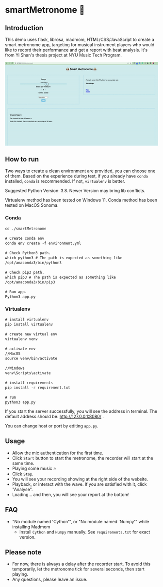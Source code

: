 # smartMetronome 🎵
## Introduction
This demo uses flask, librosa, madmom, HTML/CSS/JavaScript to create a smart metronome app, targeting for musical instrument players who would like to record their performance and get a report with beat analysis.
It's from Yi Shan's thesis project at NYU Music Tech Program.

![Example](images/present.gif)

## How to run
Two ways to create a clean environment are provided, you can choose one of them. 
Based on the experience during test, if you already have `conda` installed, `conda` is recommended. If not, `virtualenv` is better.

Suggested Python Version: 3.8. Newer Version may bring lib conflicts.

Virtualenv method has been tested on Windows 11. Conda method has been tested on MacOS Sonoma.

### Conda
```
cd ./smartMetronome

# Create conda env
conda env create -f environment.yml

# Check Python3 path. 
which python3 # The path is expected as something like /opt/anaconda3/bin/python3

# Check pip3 path.
which pip3 # The path is expected as something like /opt/anaconda3/bin/pip3

# Run app.
Python3 app.py

```
### Virtualenv

```
# install virtualenv
pip install virtualenv

# create new virtual env
virtualenv venv

# activate env
//MacOS
source venv/bin/activate

//Windows
venv\Scripts\activate

# install requirements
pip install -r requirement.txt

# run
python3 app.py

```

If you start the server successfully, you will see the address in terminal.
The default address should be: http://127.0.0.1:8080/ .

You can change host or port by editing `app.py`.

## Usage
* Allow the mic authentication for the first time.
* Click `Start` button to start the metronome, the recorder will start at the same time.
* Playing some music 🎶
* Click `Stop`.
* You will see your recording showing at the right side of the website.
* Playback, or interact with the wave. If you are satisfied with it, click "Analyse".
* Loading... and then, you will see your report at the bottom!

## FAQ
* "No module named 'Cython'", or "No module named 'Numpy'" while installing Madmom
  * Install `Cython` and `Numpy` manually. See `requirements.txt` for exact version.

## Please note
* For now, there is always a delay after the recorder start. To avoid this temporarily, let the metronome tick for several seconds, then start playing.
* Any questions, please leave an issue.